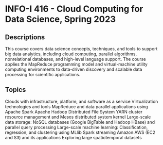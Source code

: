 # INFO-I 416 - Cloud Computing for Data Science, Spring 2023

## Descriptions
This course covers data science concepts, techniques, and tools to support big data analytics, including cloud computing, parallel algorithms, nonrelational databases, and high-level language support. The course applies the MapReduce programming model and virtual-machine utility computing environments to data-driven discovery and scalable data processing for scientific applications.

## Topics
Clouds with infrastructure, platform, and software as a service
Virtualization technologies and tools
MapReduce and data parallel applications using Apache Spark
Apache Hadoop Distributed File System
YARN cluster resource management and Mesos distributed system kernel
Large-scale data storage: NoSQL databases (Google BigTable and Hadoop HBase) and parallel query processing
Large-scale machine learning: Classification, regression, and clustering using MLlib
Spark streaming
Amazon AWS (EC2 and S3) and its applications
Exploring large spatiotemporal datasets
